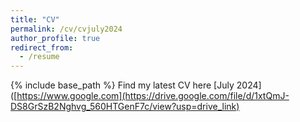 ```yaml
---
title: "CV"
permalink: /cv/cvjuly2024
author_profile: true
redirect_from:
  - /resume
---
```


{% include base_path %}
Find my latest CV here [July 2024]([https://www.google.com](https://drive.google.com/file/d/1xtQmJ-DS8GrSzB2Nghvg_560HTGenF7c/view?usp=drive_link)


